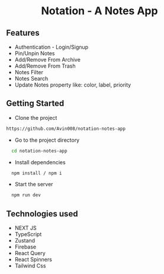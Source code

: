 <h1 align="center">Notation - A Notes App</h1>

<h2>Features</h2>
<ul>
<li>Authentication - Login/Signup</li>
<li>Pin/Unpin Notes</li>
<li>Add/Remove From Archive</li>
<li>Add/Remove From Trash</li>
<li>Notes Filter</li>
<li>Notes Search</li>
<li>Update Notes property like: color, label, priority</li>
</ul>

## Getting Started

- Clone the project

```bash
https://github.com/Avin008/notation-notes-app
```

- Go to the project directory

```bash
  cd notation-notes-app
```

- Install dependencies

```bash
  npm install / npm i
```

- Start the server

```bash
  npm run dev
```

<h2>Technologies used</h2>
<ul>
<li>NEXT JS</li>
<li>TypeScript</li>
<li>Zustand</li>
<li>Firebase</li>
<li>React Query</li>
<li>React Spinners</li>
<li>Tailwind Css</li>
</ul>
